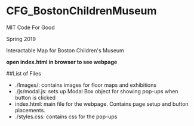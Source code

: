 # CFG_BostonChildrenMuseum

MIT Code For Good 

Spring 2019

Interactable Map for Boston Children's Museum

**open index.html in browser to see webpage**


##List of Files
- ./Images/: contains images for floor maps and exhibitions
- ./js/modal.js: sets up Modal Box object for showing pop-ups when button is clicked
- index.html: main file for the webpage. Contains page setup and button placements. 
- ./styles.css: contains css for the pop-ups
